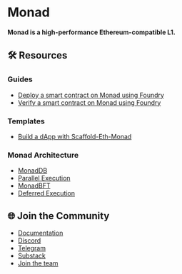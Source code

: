 # Monad

**Monad is a high-performance Ethereum-compatible L1.**

## 🛠 Resources

### Guides

- [Deploy a smart contract on Monad using Foundry](https://docs.monad.xyz/getting-started/deploy-smart-contract/foundry)
- [Verify a smart contract on Monad using Foundry](https://docs.monad.xyz/getting-started/verify-smart-contract/foundry)


### Templates
- [Build a dApp with Scaffold-Eth-Monad](https://docs.monad.xyz/guides/scaffold-eth-monad)

### Monad Architecture

- [MonadDB](https://docs.monad.xyz/monad-arch/execution/monaddb)
- [Parallel Execution](https://docs.monad.xyz/monad-arch/execution/parallel-execution)
- [MonadBFT](https://docs.monad.xyz/monad-arch/consensus/monad-bft)
- [Deferred Execution](https://docs.monad.xyz/monad-arch/consensus/deferred-execution)

## 🌐 Join the Community

- [Documentation](https://docs.monad.xyz)
- [Discord](https://discord.gg/monaddev)
- [Telegram](https://t.me/+4_vTrebYUR5hOTk0)
- [Substack](https://monadxyz.substack.com/)
- [Join the team](https://jobs.ashbyhq.com/monad.foundation)


<!-- Add Monad Developer events calendar -->